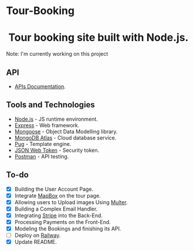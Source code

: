 # Tour-Booking

 <h1 align=center>Tour booking site built with Node.js.</h1>
 <p>Note: I'm currently working on this project</p>

## API

- [APIs Documentation](https://documenter.getpostman.com/view/26137203/2s93m32Nge).

## Tools and Technologies

- [Node.js](https://nodejs.org/en/) - JS runtime environment.
- [Express](http://expressjs.com/) - Web framework.
- [Mongoose](https://mongoosejs.com/) - Object Data Modelling library.
- [MongoDB Atlas](https://www.mongodb.com/cloud/atlas) - Cloud database service.
- [Pug](https://pugjs.org/api/getting-started.html) - Template engine.
- [JSON Web Token](https://jwt.io/) - Security token.
- [Postman](https://www.getpostman.com/) - API testing.

## To-do

- [x] Building the User Account Page.
- [x] Integrate [MapBox](https://www.mapbox.com/) on the tour page.
- [x] Allowing users to Upload images Using [Multer](https://github.com/expressjs/multer).
- [x] Building a Complex Email Handler.
- [x] Integrating [Stripe](https://stripe.com/) into the Back-End.
- [x] Processing Payments on the Front-End.
- [x] Modeling the Bookings and finishing its API.
- [ ] Deploy on [Railway](https://railway.app/).
- [x] Update README.
